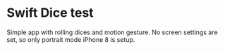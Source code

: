 # Swift Dice test

Simple app with rolling dices and motion gesture.
No screen settings are set, so only portrait mode iPhone 8 is setup.

